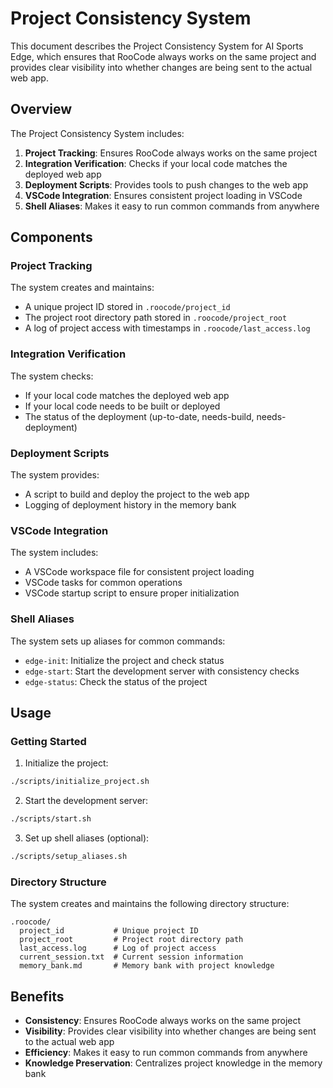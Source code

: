 # Project Consistency System

This document describes the Project Consistency System for AI Sports Edge, which ensures that RooCode always works on the same project and provides clear visibility into whether changes are being sent to the actual web app.

## Overview

The Project Consistency System includes:

1. **Project Tracking**: Ensures RooCode always works on the same project
2. **Integration Verification**: Checks if your local code matches the deployed web app
3. **Deployment Scripts**: Provides tools to push changes to the web app
4. **VSCode Integration**: Ensures consistent project loading in VSCode
5. **Shell Aliases**: Makes it easy to run common commands from anywhere

## Components

### Project Tracking

The system creates and maintains:

- A unique project ID stored in `.roocode/project_id`
- The project root directory path stored in `.roocode/project_root`
- A log of project access with timestamps in `.roocode/last_access.log`

### Integration Verification

The system checks:

- If your local code matches the deployed web app
- If your local code needs to be built or deployed
- The status of the deployment (up-to-date, needs-build, needs-deployment)

### Deployment Scripts

The system provides:

- A script to build and deploy the project to the web app
- Logging of deployment history in the memory bank

### VSCode Integration

The system includes:

- A VSCode workspace file for consistent project loading
- VSCode tasks for common operations
- VSCode startup script to ensure proper initialization

### Shell Aliases

The system sets up aliases for common commands:

- `edge-init`: Initialize the project and check status
- `edge-start`: Start the development server with consistency checks
- `edge-status`: Check the status of the project

## Usage

### Getting Started

1. Initialize the project:

```bash
./scripts/initialize_project.sh
```

2. Start the development server:

```bash
./scripts/start.sh
```

3. Set up shell aliases (optional):

```bash
./scripts/setup_aliases.sh
```

### Directory Structure

The system creates and maintains the following directory structure:

```
.roocode/
  project_id           # Unique project ID
  project_root         # Project root directory path
  last_access.log      # Log of project access
  current_session.txt  # Current session information
  memory_bank.md       # Memory bank with project knowledge
```

## Benefits

- **Consistency**: Ensures RooCode always works on the same project
- **Visibility**: Provides clear visibility into whether changes are being sent to the actual web app
- **Efficiency**: Makes it easy to run common commands from anywhere
- **Knowledge Preservation**: Centralizes project knowledge in the memory bank